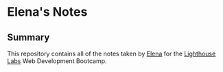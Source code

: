 # Elena's Notes

## Summary

This repository contains all of the notes taken by [Elena](https://github.com/MiArri) for the [Lighthouse Labs](https://www.lighthouselabs.ca/) Web Development Bootcamp.
